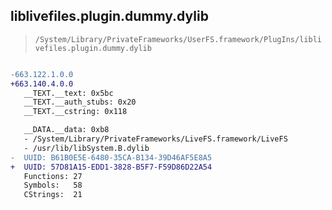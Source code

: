 ## liblivefiles.plugin.dummy.dylib

> `/System/Library/PrivateFrameworks/UserFS.framework/PlugIns/liblivefiles.plugin.dummy.dylib`

```diff

-663.122.1.0.0
+663.140.4.0.0
   __TEXT.__text: 0x5bc
   __TEXT.__auth_stubs: 0x20
   __TEXT.__cstring: 0x118

   __DATA.__data: 0xb8
   - /System/Library/PrivateFrameworks/LiveFS.framework/LiveFS
   - /usr/lib/libSystem.B.dylib
-  UUID: B61B0E5E-6480-35CA-B134-39D46AF5E8A5
+  UUID: 57D81A15-EDD1-3828-B5F7-F59D86D22A54
   Functions: 27
   Symbols:   58
   CStrings:  21

```
